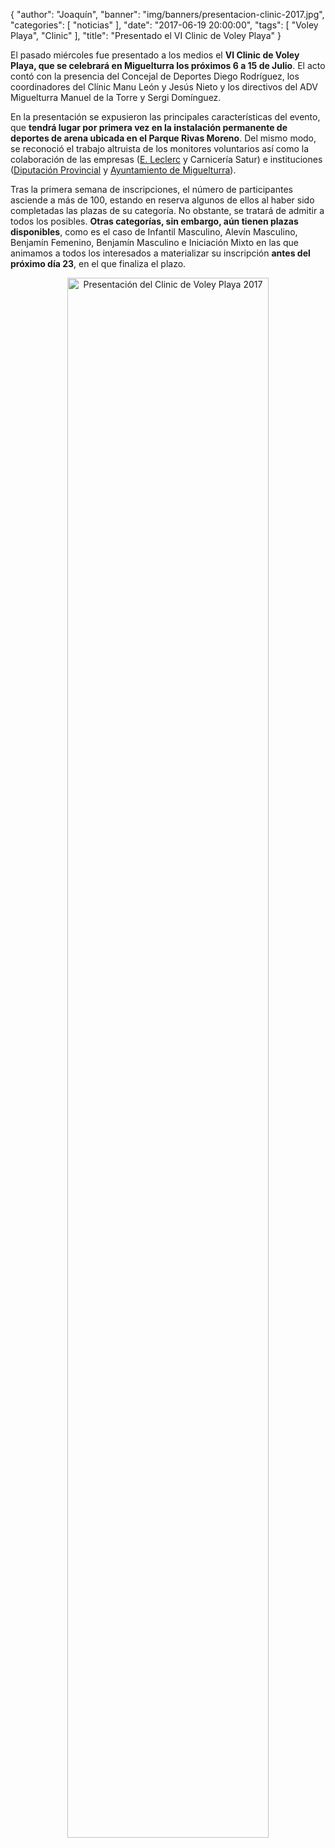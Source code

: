 {
  "author": "Joaquín",
  "banner": "img/banners/presentacion-clinic-2017.jpg",
  "categories": [
    "noticias"
  ],
  "date": "2017-06-19 20:00:00",
  "tags": [
    "Voley Playa",
    "Clinic"
  ],
  "title": "Presentado el VI Clinic de Voley Playa"
}


El pasado miércoles fue presentado a los medios el **VI Clinic de
Voley Playa, que se celebrará en Miguelturra los próximos 6 a 15 de
Julio**. El acto contó con la presencia del Concejal de Deportes Diego
Rodríguez, los coordinadores del Clínic Manu León y Jesús Nieto y los
directivos del ADV Miguelturra Manuel de la Torre y Sergi Domínguez.

En la presentación se expusieron las principales características del
evento, que **tendrá lugar por primera vez en la instalación
permanente de deportes de arena ubicada en el Parque Rivas
Moreno**. Del mismo modo, se reconoció el trabajo altruista de los
monitores voluntarios así como la colaboración de las empresas
([E. Leclerc][1] y Carnicería Satur) e instituciones
([Diputación Provincial][2] y [Ayuntamiento de Miguelturra][3]).

Tras la primera semana de inscripciones, el número de participantes
asciende a más de 100, estando en reserva algunos de ellos al haber
sido completadas las plazas de su categoría. No obstante, se tratará
de admitir a todos los posibles. **Otras categorías, sin embargo, aún
tienen plazas disponibles**, como es el caso de Infantil Masculino,
Alevín Masculino, Benjamín Femenino, Benjamín Masculino e Iniciación
Mixto en las que animamos a todos los interesados a materializar su
inscripción **antes del próximo día 23**, en el que finaliza el plazo.

<center> <a target="_new"
href="http://www.advmiguelturra.org/img/banners/presentacion-clinic-2017.jpg">
<img alt="Presentación del Clinic de Voley Playa 2017" width="80%" align="center"
src="http://www.advmiguelturra.org/img/banners/presentacion-clinic-2017.jpg"/>
</a> </center>


[1]: https://www.e-leclerc.es/tiendas/ciudad-real/folletos
[2]: http://www.dipucr.es/index.php/documentos-deportes
[3]: http://www.miguelturra.es/miguelturra/deportes
